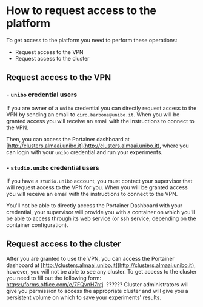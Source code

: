 
# How to request access to the platform

To get access to the platform you need to perform these operations:

* Request access to the VPN
* Request access to the cluster

## Request access to the VPN

### - `unibo` credential users

If you are owner of a `unibo` credential you can directly request access to the VPN by sending an email to `ciro.barbone@unibo.it`. 
When you will be granted access you will receive an email with the instructions to connect to the VPN.

Then, you can access the Portainer dashboard at [http://clusters.almaai.unibo.it](http://clusters.almaai.unibo.it), where you can login with your `unibo` credential and run your experiments.

### - `studio.unibo` credential users

If you have a `studio.unibo` account, you must contact your supervisor that will request access to the VPN for you. 
When you will be granted access you will receive an email with the instructions to connect to the VPN.

You'll not be able to directly access the Portainer Dashboard with your credential, your supervisor will provide you with a container on which you'll be able to access through its web service (or ssh service, depending on the container configuration).
  
## Request access to the cluster

After you are granted to use the VPN, you can access the Portainer dashboard at [http://clusters.almaai.unibo.it](http://clusters.almaai.unibo.it), however, you will not be able to see any cluster.
To get access to the cluster you need to fill out the following form: https://forms.office.com/e/7FQvnH7ntj. ??????
Cluster administrators will give you permission to access the appropriate cluster and will give you a persistent volume on which to save your experiments' results.

